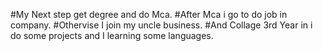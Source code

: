 #My Next step get degree and do Mca.
#After Mca i go to do job in company.
#Othervise I join my uncle business.
#And Collage 3rd Year in i do some projects and I learning some languages.
